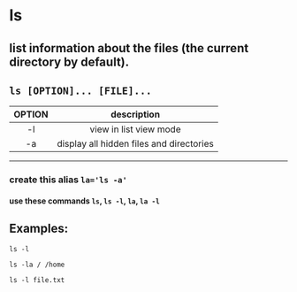 # ls

list information about the files (the current directory by default).
---

` ls [OPTION]... [FILE]... `
---

| **OPTION** | description |
|:---:|:---:|
| -l | view in list view mode |
| -a | display all hidden files and directories |

---

### create this alias ` la='ls -a' ` <br>
#### use these commands `ls`, `ls -l`, `la`, `la -l`

## Examples:
` ls -l `

` ls -la / /home `

` ls -l file.txt `